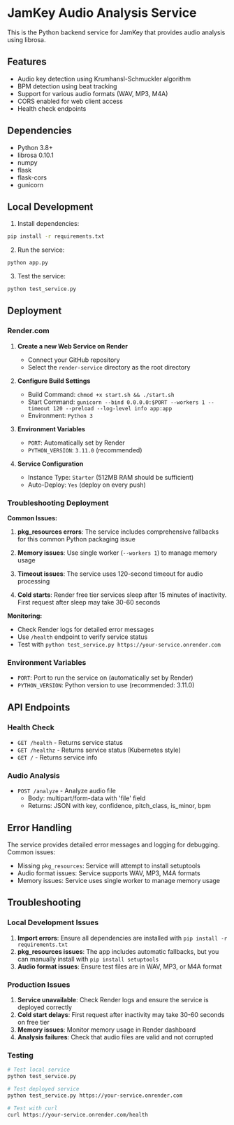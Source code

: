 # JamKey Audio Analysis Service

This is the Python backend service for JamKey that provides audio analysis using librosa.

## Features

- Audio key detection using Krumhansl-Schmuckler algorithm
- BPM detection using beat tracking
- Support for various audio formats (WAV, MP3, M4A)
- CORS enabled for web client access
- Health check endpoints

## Dependencies

- Python 3.8+
- librosa 0.10.1
- numpy
- flask
- flask-cors
- gunicorn

## Local Development

1. Install dependencies:
```bash
pip install -r requirements.txt
```

2. Run the service:
```bash
python app.py
```

3. Test the service:
```bash
python test_service.py
```

## Deployment

### Render.com

1. **Create a new Web Service on Render**
   - Connect your GitHub repository
   - Select the `render-service` directory as the root directory

2. **Configure Build Settings**
   - Build Command: `chmod +x start.sh && ./start.sh`
   - Start Command: `gunicorn --bind 0.0.0.0:$PORT --workers 1 --timeout 120 --preload --log-level info app:app`
   - Environment: `Python 3`

3. **Environment Variables**
   - `PORT`: Automatically set by Render
   - `PYTHON_VERSION`: `3.11.0` (recommended)

4. **Service Configuration**
   - Instance Type: `Starter` (512MB RAM should be sufficient)
   - Auto-Deploy: `Yes` (deploy on every push)

### Troubleshooting Deployment

**Common Issues:**

1. **pkg_resources errors**: The service includes comprehensive fallbacks for this common Python packaging issue

2. **Memory issues**: Use single worker (`--workers 1`) to manage memory usage

3. **Timeout issues**: The service uses 120-second timeout for audio processing

4. **Cold starts**: Render free tier services sleep after 15 minutes of inactivity. First request after sleep may take 30-60 seconds

**Monitoring:**
- Check Render logs for detailed error messages
- Use `/health` endpoint to verify service status
- Test with `python test_service.py https://your-service.onrender.com`

### Environment Variables

- `PORT`: Port to run the service on (automatically set by Render)
- `PYTHON_VERSION`: Python version to use (recommended: 3.11.0)

## API Endpoints

### Health Check
- `GET /health` - Returns service status
- `GET /healthz` - Returns service status (Kubernetes style)
- `GET /` - Returns service info

### Audio Analysis
- `POST /analyze` - Analyze audio file
  - Body: multipart/form-data with 'file' field
  - Returns: JSON with key, confidence, pitch_class, is_minor, bpm

## Error Handling

The service provides detailed error messages and logging for debugging. Common issues:

- Missing `pkg_resources`: Service will attempt to install setuptools
- Audio format issues: Service supports WAV, MP3, M4A formats
- Memory issues: Service uses single worker to manage memory usage

## Troubleshooting

### Local Development Issues

1. **Import errors**: Ensure all dependencies are installed with `pip install -r requirements.txt`
2. **pkg_resources issues**: The app includes automatic fallbacks, but you can manually install with `pip install setuptools`
3. **Audio format issues**: Ensure test files are in WAV, MP3, or M4A format

### Production Issues

1. **Service unavailable**: Check Render logs and ensure the service is deployed correctly
2. **Cold start delays**: First request after inactivity may take 30-60 seconds on free tier
3. **Memory issues**: Monitor memory usage in Render dashboard
4. **Analysis failures**: Check that audio files are valid and not corrupted

### Testing

```bash
# Test local service
python test_service.py

# Test deployed service
python test_service.py https://your-service.onrender.com

# Test with curl
curl https://your-service.onrender.com/health
```